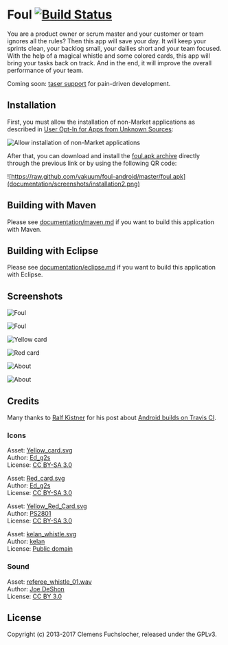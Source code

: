 # Foul [![Build Status](https://api.travis-ci.org/vakuum/foul-android.png?branch=master)](https://travis-ci.org/vakuum/foul-android)

You are a product owner or scrum master and your customer or team ignores all the rules? Then this app will save your day. It will keep your sprints clean, your backlog small, your dailies short and your team focused. With the help of a magical whistle and some colored cards, this app will bring your tasks back on track. And in the end, it will improve the overall performance of your team.

Coming soon: [taser support](https://en.wikipedia.org/wiki/Taser) for pain-driven development.

## Installation

First, you must allow the installation of non-Market applications as described in [User Opt-In for Apps from Unknown Sources](https://developer.android.com/distribute/open.html#unknown-sources):

![Allow installation of non-Market applications](documentation/screenshots/installation1.png)

After that, you can download and install the [foul.apk archive](https://raw.github.com/vakuum/foul-android/master/foul.apk) directly through the previous link or by using the following QR code:

![https://raw.github.com/vakuum/foul-android/master/foul.apk](documentation/screenshots/installation2.png)

## Building with Maven

Please see [documentation/maven.md](documentation/maven.md) if you want to build this application with Maven.

## Building with Eclipse

Please see [documentation/eclipse.md](documentation/eclipse.md) if you want to build this application with Eclipse.

## Screenshots

![Foul](documentation/screenshots/foul1.png)

![Foul](documentation/screenshots/foul2.png)

![Yellow card](documentation/screenshots/foul-yellow-card.png)

![Red card](documentation/screenshots/foul-red-card.png)

![About](documentation/screenshots/foul-about1.png)

![About](documentation/screenshots/foul-about2.png)

## Credits

Many thanks to [Ralf Kistner](https://github.com/rkistner/) for his post about [Android builds on Travis CI](http://rkistner.github.com/android/2013/02/05/android-builds-on-travis-ci/).

### Icons

Asset: [Yellow_card.svg](https://commons.wikimedia.org/wiki/File:Yellow_card.svg)  
Author: [Ed_g2s](https://commons.wikimedia.org/wiki/User:Ed_g2s)  
License: [CC BY-SA 3.0](https://creativecommons.org/licenses/by-sa/3.0/)  

Asset: [Red_card.svg](https://commons.wikimedia.org/wiki/File:Red_card.svg)  
Author: [Ed_g2s](https://commons.wikimedia.org/wiki/User:Ed_g2s)  
License: [CC BY-SA 3.0](https://creativecommons.org/licenses/by-sa/3.0/)  

Asset: [Yellow_Red_Card.svg](https://commons.wikimedia.org/wiki/File:Yellow_Red_Card.svg)  
Author: [PS2801](https://commons.wikimedia.org/wiki/User:PS2801)  
License: [CC BY-SA 3.0](https://creativecommons.org/licenses/by-sa/3.0/)  

Asset: [kelan_whistle.svg](https://openclipart.org/detail/5370/whistle-by-kelan)  
Author: [kelan](https://openclipart.org/user-detail/kelan)  
License: [Public domain](https://en.wikipedia.org/wiki/Public_domain)  

### Sound

Asset: [referee_whistle_01.wav](http://www.freesound.org/people/joedeshon/sounds/78508/)  
Author: [Joe DeShon](http://www.joedeshon.com/)  
License: [CC BY 3.0](https://creativecommons.org/licenses/by/3.0/)  

## License

Copyright (c) 2013-2017 Clemens Fuchslocher, released under the GPLv3.
